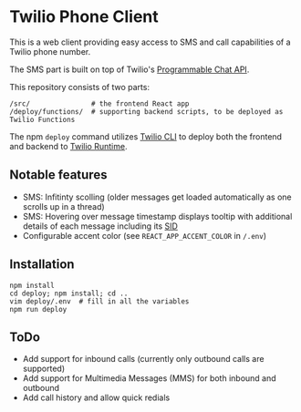 # Twilio Phone Client

This is a web client providing easy access to SMS and call capabilities of a Twilio phone number.

The SMS part is built on top of Twilio's [Programmable Chat API](https://www.twilio.com/docs/chat).

This repository consists of two parts:

```
/src/               # the frontend React app
/deploy/functions/  # supporting backend scripts, to be deployed as Twilio Functions
```

The npm `deploy` command utilizes [Twilio CLI](https://www.twilio.com/docs/twilio-cli/quickstart) to deploy both the frontend and backend to [Twilio Runtime](https://www.twilio.com/docs/runtime/functions-assets-api).


## Notable features

 * SMS: Infitinty scolling (older messages get loaded automatically as one scrolls up in a thread)
 * SMS: Hovering over message timestamp displays tooltip with additional details of each message including its [SID](https://www.twilio.com/docs/glossary/what-is-a-sid)
 * Configurable accent color (see `REACT_APP_ACCENT_COLOR` in `/.env`)


## Installation

```
npm install
cd deploy; npm install; cd ..
vim deploy/.env  # fill in all the variables
npm run deploy
```


## ToDo

 * Add support for inbound calls (currently only outbound calls are supported)
 * Add support for Multimedia Messages (MMS) for both inbound and outbound
 * Add call history and allow quick redials
